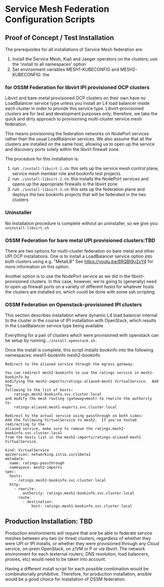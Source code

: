 # Service Mesh Federation Configuration Scripts



## Proof of Concept / Test Installation 

The prerequisites for all installations of Service Mesh federation are:

 1.  Install the Service Mesh, Kiali and Jaeger operators on the clusters; use the 'install to all namespaces' option
 2.  Set environment variables MESH1-KUBECONFIG and MESH2-KUBECONFIG: the

### for OSSM Federation for libvirt IPI provisioned OCP clusters 

Libvirt and bare-metal provisioned OCP clusters on their own have no LoadBalancer service type unless you install an L4 load balancer inside each cluster in order to provide this service type.  Libvirt-provisioned clusters are for test and development purposes only; therefore, we take the quick and dirty approach to provisioning multi-cluster service mesh federation. 

This means provisioning the federation networks on NodePort services rather than the usual LoadBalancer services. We also assume that all the clusters are installed on the same host, allowing us to open up the service and discovery ports solely within the libvirt firewall zone.  


The procedure for this installation is:

 1.  run `./install-libvirt-1.sh`: this sets up the service mesh control plane, service mesh member role and bookinfo test projects.
 2.  run `./install-libvirt-2.sh`: this installs the NodePort services and opens up the appropriate firewalls in the libvirt zone
 3.  run `./install-libvirt-3.sh`: this sets up the federation plane and deploys the two bookinfo projects that will be federated in the two clusters

### Uninstaller 

No installation procedure is complete without an uninstaller, so we give you: `uninstall-libvirt.sh`

### OSSM Federation for bare metal UPI provisioned clusters:TBD 

There are two options for multi-cluster federation on bare metal and other UPI OCP installations.  One is to install a LoadBalancer service option into both clusters using e.g. "MetalLB" See https://youtu.be/8RQBt9y2xY4 for more information on this option.  

Another option is to use the NodePort service as we did in the libvirt-provisioned clusters. In this case, however, we're going to (generally) need to open up firewall ports on a variety of different hosts for whatever hosts the clusters are installed on, which could be done with some ssh scripting.   

### OSSM Federation on Openstack-provisioned IPI clusters

This section describes installation where dynamic L4 load balancer internal to the cluster in the course of IPI installation with OpenStack, which results in the LoadBalancer service type being available 

Everything for a pair of clusters which were provisioned with openstack can be setup by running `./install-openstack.sh.`

Once the install is complete, this script installs bookinfo into the following
namespaces:
  mesh1-bookinfo
  mesh2-bookinfo

```
Redirect to the aliased service through the egress gateway:

You can redirect mesh2-bookinfo to use the ratings service in mesh1-bookinfo by
modifying the mesh2-imports/ratings-aliased-mesh1 VirtualService.  Add the
following to the list of hosts:
    ratings.mesh2-bookinfo.svc.cluster.local
and modify the mesh routing (gateway=mesh) to rewrite the authority to:
    ratings-aliased.mesh1-exports.svc.cluster.local

Redirect to the actual service using passthrough on both sides:
Add the following VirtualService to mesh2.  If you've tested redirecting to the
aliased service, make sure to remove the ratings.mesh2-bookinfo.svc.cluster.local
from the hosts list in the mesh2-imports/ratings-aliased-mesh1 VirtualService.

kind: VirtualService
apiVersion: networking.istio.io/v1beta1
metadata:
  name: ratings-passthrough
  namespace: mesh2-imports
spec:
  hosts:
    - ratings.mesh2-bookinfo.svc.cluster.local
  http:
    - rewrite:
        authority: ratings.mesh1-bookinfo.svc.cluster.local
      route:
        - destination:
            host: ratings.mesh1-bookinfo.svc.cluster.local
```


## Production Installation: TBD 

Production environments will require that one be able to federate service meshes between any two (or three) clusters, regardless of whether they were UPI or IPI installs, or whether they were provisioned through any Cloud service, on-prem OpenStack, on z/VM or P or via libvirt. The network environment for each (external routers, DNS resolution, load balancers, proxies, etc) would need to be taken into account. 

Having a different install script for each possible combination would be combinatorially prohibitive.  Therefore, for production installation, ansible would be a good choice for installation of OSSM federation. 

